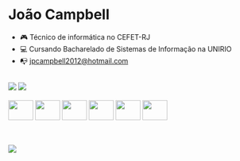 <h1> João Campbell</h1>


- 🎮 Técnico de informática no CEFET-RJ
- 💻 Cursando Bacharelado de Sistemas de Informação na UNIRIO
- 📭 jpcampbell2012@hotmail.com

##

<div>
    <img heigth="180em" src="https://github-readme-stats.vercel.app/api?username=joaocampbell2&theme=onedark">
    <img heigth="180em" src="https://github-readme-stats.vercel.app/api/top-langs/?username=joaocampbell2&theme=onedark&layout=donut">
</div>

<div style="display: inline-block"><br>
    <img aling="center" height="40" width="50" alt="" src="https://cdn.jsdelivr.net/gh/devicons/devicon/icons/html5/html5-original.svg">
    <img aling="center" height="40" width="50" alt="" src="https://cdn.jsdelivr.net/gh/devicons/devicon/icons/css3/css3-original.svg">
    <img aling="center" height="40" width="50" alt="" src="https://cdn.jsdelivr.net/gh/devicons/devicon/icons/javascript/javascript-original.svg">
    <img aling="center" height="40" width="50" alt="" src="https://cdn.jsdelivr.net/gh/devicons/devicon/icons/python/python-original.svg">
    <img aling="center" height="40" width="50" alt="" src="https://cdn.jsdelivr.net/gh/devicons/devicon/icons/postgresql/postgresql-original.svg">
    <img aling="center" height="40" width="50" alt="" src="https://cdn.jsdelivr.net/gh/devicons/devicon/icons/java/java-plain.svg">
</div>

##

<div style="display: inline-block"><br>
    <a href="https://www.linkedin.com/in/joão-campbell-6b9442245/"> <img src="https://img.shields.io/badge/LinkedIn-0077B5?style=for-the-badge&logo=linkedin&logoColor=white"> </a>
</div>
